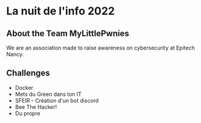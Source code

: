 # La nuit de l'info 2022

## About the Team **MyLittlePwnies**

We are an association made to raise awareness on cybersecurity at Epitech Nancy.

## Challenges

- Docker
- Mets du Green dans ton IT
- SFEIR - Création d'un bot discord
- Bee The Hacker!
- Du propre